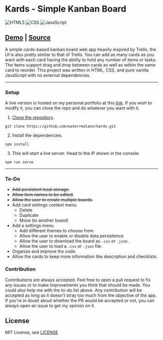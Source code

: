# Kards - Simple Kanban Board

<img alt="HTML5" src="https://img.shields.io/badge/html5%20-%23E34F26.svg?&style=for-the-badge&logo=html5&logoColor=white"/> <img alt="CSS" src="https://img.shields.io/badge/css3%20-%231572B6.svg?&style=for-the-badge&logo=css3&logoColor=white"/> <img alt="JavaScript" src="https://img.shields.io/badge/javascript%20-%23323330.svg?&style=for-the-badge&logo=javascript&logoColor=%23F7DF1E"/>

## [Demo](http://alanvarghese.me/projects/kards/app.html)   |   [Source](https://github.com/waterrmalann/kards/blob/main/js/main.js)

A simple cards-based kanban board web app heavily inspired by Trello, the UI is also pretty similar to that of Trello. You can add as many cards as you want with each card having the ability to hold any number of items or tasks. The items support drag and drop between cards as well as within the same card to reorder. This project was written in HTML, CSS, and pure vanilla JavaScript with no external dependencies.

---

### Setup

A live version is hosted on my personal portfolio at this [link](http://alanvarghese.me/projects/kards/app.html). If you wish to modify it, you can clone the repo and do whatever you want with it.

1. [Clone the repository](https://docs.github.com/en/github/creating-cloning-and-archiving-repositories/cloning-a-repository-from-github/cloning-a-repository).
```
git clone https://github.com/waterrmalann/kards.git
```
2. Install the dependencies.
```
npm install
```
3. This will start a live server. Head to the IP shown in the console.
```
npm run serve
```

---

### To-Do

- ~~Add persistent local storage.~~
- ~~Allow item names to be edited.~~
- ~~Allow the user to create multiple boards.~~
- Add card settings context menu.
    - Delete
    - Duplicate
    - Move (to another board)
- Add a settings menu.
    - Add different themes to choose from.
    - Allow the user to enable or disable data persistence.
    - Allow the user to download the board as `.csv` or `.json`.
    - Allow the user to load a `.csv` or `.json` file.
- Organize and improve the code.
- Allow the cards to keep more information like description and checklists.

### Contribution

Contributions are always accepted. Feel free to open a pull request to fix any issues or to make improvements you think that should be made. You could also help me with the to-do list above. Any contribution will be accepted as long as it doesn't stray too much from the objective of the app. If you're in doubt about whether the PR would be accepted or not, you can always open an issue to get my opinion on it.

License
----

MIT License, see [LICENSE](LICENSE)
